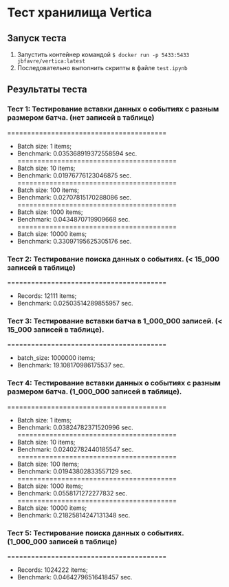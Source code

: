 # Тест хранилища Vertica

## Запуск теста
1. Запустить контейнер командой  ```$ docker run -p 5433:5433 jbfavre/vertica:latest```
2. Последовательно выполнить скрипты в файле ```test.ipynb```

## Результаты теста

### Tecт 1: Тестирование вставки данных о событиях с разным размером батча. (нет записей в таблице)

========================================
- Batch size: 1 items;
- Benchmark: 0.035368919372558594 sec.
========================================
- Batch size: 10 items;
- Benchmark: 0.01976776123046875 sec.
========================================
- Batch size: 100 items;
- Benchmark: 0.02707815170288086 sec.
========================================
- Batch size: 1000 items;
- Benchmark: 0.0434870719909668 sec.
========================================
- Batch size: 10000 items;
- Benchmark: 0.33097195625305176 sec.

### Tecт 2: Тестирование поиска данных о событиях. (< 15_000 записей в таблице)

========================================
- Records: 12111 items;
- Benchmark: 0.02503514289855957 sec.

### Tecт 3: Тестирование вставки батча в 1_000_000 записей. (< 15_000 записей в таблице).

========================================
- batch_size: 1000000 items;
- Benchmark: 19.108170986175537 sec.

### Tecт 4: Тестирование вставки данных о событиях с разным размером батча. (1_000_000 записей в таблице).

========================================
- Batch size: 1 items;
- Benchmark: 0.03824782371520996 sec.
========================================
- Batch size: 10 items;
- Benchmark: 0.02402782440185547 sec.
========================================
- Batch size: 100 items;
- Benchmark: 0.01943802833557129 sec.
========================================
- Batch size: 1000 items;
- Benchmark: 0.0558171272277832 sec.
========================================
- Batch size: 10000 items;
- Benchmark: 0.21825814247131348 sec.

### Тест 5: Тестирование поиска данных о событиях. (1_000_000 записей в таблице)

========================================
- Records: 1024222 items;
- Benchmark: 0.04642796516418457 sec.